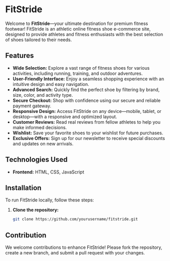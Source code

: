 # FitStride

Welcome to **FitStride**—your ultimate destination for premium fitness footwear! FitStride is an athletic online fitness shoe e-commerce site, designed to provide athletes and fitness enthusiasts with the best selection of shoes tailored to their needs.

## Features

- **Wide Selection:** Explore a vast range of fitness shoes for various activities, including running, training, and outdoor adventures.
- **User-Friendly Interface:** Enjoy a seamless shopping experience with an intuitive design and easy navigation.
- **Advanced Search:** Quickly find the perfect shoe by filtering by brand, size, color, and activity type.
- **Secure Checkout:** Shop with confidence using our secure and reliable payment gateway.
- **Responsive Design:** Access FitStride on any device—mobile, tablet, or desktop—with a responsive and optimized layout.
- **Customer Reviews:** Read real reviews from fellow athletes to help you make informed decisions.
- **Wishlist:** Save your favorite shoes to your wishlist for future purchases.
- **Exclusive Offers:** Sign up for our newsletter to receive special discounts and updates on new arrivals.

## Technologies Used

- **Frontend:** HTML, CSS, JavaScript

## Installation

To run FitStride locally, follow these steps:

1. **Clone the repository:**
   ```bash
   git clone https://github.com/yourusername/fitstride.git
   
## Contribution

 We welcome contributions to enhance FitStride! Please fork the repository, create a new branch, and submit a pull request with your changes.

  
